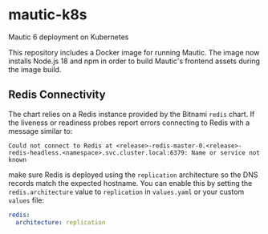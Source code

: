 # mautic-k8s
Mautic 6 deployment on Kubernetes

This repository includes a Docker image for running Mautic. The image now
installs Node.js 18 and npm in order to build Mautic's frontend assets during the
image build.

## Redis Connectivity

The chart relies on a Redis instance provided by the Bitnami `redis` chart.
If the liveness or readiness probes report errors connecting to Redis with a
message similar to:

```
Could not connect to Redis at <release>-redis-master-0.<release>-redis-headless.<namespace>.svc.cluster.local:6379: Name or service not known
```

make sure Redis is deployed using the `replication` architecture so the DNS
records match the expected hostname. You can enable this by setting the
`redis.architecture` value to `replication` in `values.yaml` or your custom
`values` file:

```yaml
redis:
  architecture: replication
```
